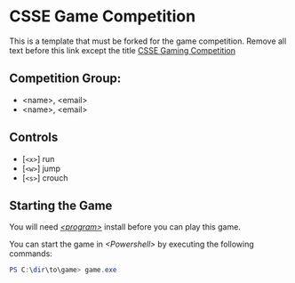 # CSSE Game Competition
This is a template that must be forked for the game competition. Remove all text before this link except the title [CSSE Gaming Competition](https://github.com/cordcsse/game_competition-entry)


## Competition Group:
- &lt;name>, &lt;email>
- &lt;name>, &lt;email>


## Controls
- [`<x>`] run
- [`<w>`] jump
- [`<s>`] crouch


## Starting the Game

You will need [_&lt;program>_](www.example.com/download) install before you can play this game.

You can start the game in _&lt;Powershell>_ by executing the following commands:

```powershell
PS C:\dir\to\game> game.exe
```
